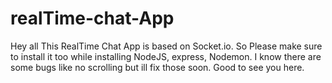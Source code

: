 # realTime-chat-App

Hey all This RealTime Chat App is based on Socket.io.
So Please make sure to install it too while installing NodeJS, express, Nodemon.
I know there are some bugs like no scrolling but ill fix those soon.
Good to see you here.
